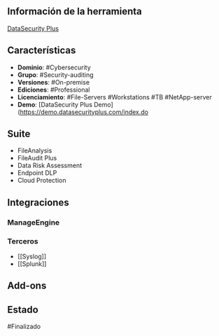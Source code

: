 ## Información de la herramienta

[DataSecurity Plus](https://www.manageengine.com/latam/data-security/) 

## Características

+ **Dominio**: #Cybersecurity 
+ **Grupo**: #Security-auditing 
+ **Versiones**: #On-premise 
+ **Ediciones**: #Professional 
+ **Licenciamiento**: #File-Servers #Workstations #TB #NetApp-server
+ **Demo**: [DataSecurity Plus Demo](https://demo.datasecurityplus.com/index.do

## Suite

+ FileAnalysis
+ FileAudit Plus
+ Data Risk Assessment
+ Endpoint DLP
+ Cloud Protection
## Integraciones
### ManageEngine
### Terceros

+ [[Syslog]]
+ [[Splunk]]
## Add-ons

## Estado

#Finalizado 
